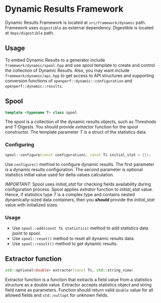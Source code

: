 
# Dynamic Results Framework

Dynamic Results Framework is located at `src/framework/dynamic` path. Framework uses `digestible` as external dependency. Digestible is located at `deps/digestible` path.

## Usage

To embed Dynamic Results to a generator include `framework/dynamic/spool.hpp` and use *spool* template to create and control the collection of Dynamic Results. Also, you may want include `framework/dynamic/api.hpp` to get access to API structures and supporting conversion functions of `openperf::dynamic::configuration` and `openperf::dynamic::results`.

## Spool

```cpp
template <typename T> class spool
```

The spool is a collection of the dynamic results objects, such as Threshods and T-Digests. You should provide *extractor* function for the spool constructor. The template parameter *T* is a struct of the statistics data.

### Configuring

```cpp
spool::configure(const configuration&, const T& initial_stat = {});
```

Use `configure()` method to configure dynamic results. The first parameter is a dynamic results configuration. The second parameter is optional statistics initial value used for delta values calculation.

*IMPORTANT:* Spool uses *initial_stat* for checking fields availability during configuration process. Spool applies *extrator* function to *initial_stat* value. Hence, if statistics type *T* is a complex type and contains nested dynamically-sized data containers, then you ***should*** provide the *initial_stat* value with initialized sizes.

### Usage
* Use `spool::add(const T& statistics)` method to add statistics data point to spool.
* Use `spool::reset()` method to reset all dynamic results data.
* Use `spool::result()` method to get dynamic results.

## Extractor function

```cpp
std::optional<double> extractor(const T&, std::string_view)
```
Extractor function is a function that extracts a field value from a statistics structure as a double value. Extractor accepts statistics object and string field name as parameters. Function should return valid `double` value for all allowed fields and `std::nullopt` for unknown fields.
